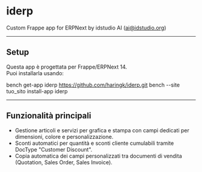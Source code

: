 # iderp

Custom Frappe app for ERPNext by idstudio AI (ai@idstudio.org)

---

## Setup


Questa app è progettata per Frappe/ERPNext 14.  
Puoi installarla usando:

bench get-app iderp https://github.com/haringk/iderp.git
bench --site tuo_sito install-app iderp

---

## Funzionalità principali

- Gestione articoli e servizi per grafica e stampa con campi dedicati per dimensioni, colore e personalizzazione.
- Sconti automatici per quantità e sconti cliente cumulabili tramite DocType "Customer Discount".
- Copia automatica dei campi personalizzati tra documenti di vendita (Quotation, Sales Order, Sales Invoice).

